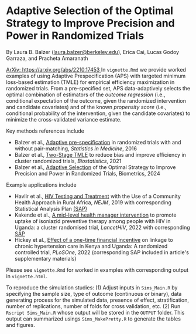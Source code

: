 # Adaptive Selection of the Optimal Strategy to Improve Precision and Power in Randomized Trials
By Laura B. Balzer (laura.balzer@berkeley.edu), Erica Cai, 	Lucas Godoy Garraza, and Pracheta Amaranath

[ArXiv: https://arxiv.org/abs/2210.17453
](https://academic.oup.com/biometrics/article/80/1/ujad034/7623142)
In `vignette.Rmd` we provide worked examples of using Adaptive Prespecification (APS) with targeted minimum loss-based estimation (TMLE) for empirical efficiency maximization in randomized trials. From a pre-specified set, APS data-adaptively selects the optimal combination of estimators of the *outcome regression* (i.e., conditional expectation of the outcome, given the randomized intervention and candidate covariates) and of the known *propensity score* (i.e., conditional probability of the intervention, given the candidate covariates) to minimize the cross-validated variance estimate. 

Key methods references include

- Balzer et al., [Adaptive pre-specification](https://pubmed.ncbi.nlm.nih.gov/27436797/) in randomized trials with and without pair-matching, *Statistics in Medicine*, 2016
- Balzer et al., [Two-Stage TMLE](https://pubmed.ncbi.nlm.nih.gov/34939083/) to reduce bias and improve efficiency in cluster randomized trials, *Biostatistics*, 2021
- Balzer et al., [Adaptive Selection](https://academic.oup.com/biometrics/article/80/1/ujad034/7623142)  of the Optimal Strategy to Improve Precision and Power in Randomized Trials, Biometrics, 2024

Example applications include

- Havlir et al., [HIV Testing and Treatment](https://pubmed.ncbi.nlm.nih.gov/31314966/) with the Use of a Community Health Approach in Rural Africa, *NEJM*, 2019 with corresponding Statistical Analysis Plan [(SAP)](https://arxiv.org/abs/1808.03231)
- Kakende et al., [A mid-level health manager intervention](https://pubmed.ncbi.nlm.nih.gov/35908553/) to promote uptake of isoniazid preventive therapy among people with HIV in Uganda: a cluster randomised trial, *LancetHIV*, 2022 with corresponding [SAP](https://arxiv.org/abs/2111.10467)
- Hickey et al., [Effect of a one-time financial incentive](https://pubmed.ncbi.nlm.nih.gov/36342940/) on linkage to chronic hypertension care in Kenya and Uganda: A randomized controlled trial, *PLoSOne*, 2022  (corresponding SAP included in article's supplementary materials)

Please see `vignette.Rmd` for worked in examples with corresponding output in `vignette.html`.

To reproduce the simulation studies: (1) Adjust inputs in ``Sims_Main.R`` by specifying the sample size, type of outcome (continuous or binary), data generating process for the simulated data, presence of effect, stratification, number of replications, number of folds for cross validation, etc. (2) Run ``Rscript Sims_Main.R`` whose output will be stored in the ``OUTPUT`` folder. This output can summarized usings `Sims_MakePretty.R` to generate the tables and figures.

